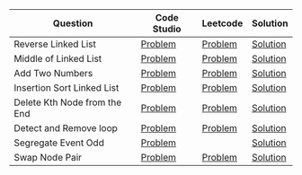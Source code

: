 | Question                     | Code Studio                                                                                                     | Leetcode                                                                  | Solution                                 |
| ---------------------------- | --------------------------------------------------------------------------------------------------------------- | ------------------------------------------------------------------------- | ---------------------------------------- |
| Reverse Linked List          | [Problem](https://www.codingninjas.com/codestudio/problems/reverse-the-singly-linked-list_799897)               | [Problem](https://leetcode.com/problems/reverse-linked-list)              | [Solution](ReverseLinkedList.java)       |
| Middle of Linked List        | [Problem](https://www.codingninjas.com/codestudio/problems/middle-of-linked-list_973250)                        | [Problem](https://leetcode.com/problems/middle-of-the-linked-list)        | [Solution](MiddleLinkedList.java)        |
| Add Two Numbers              | [Problem](https://www.codingninjas.com/codestudio/problems/add-two-numbers-as-linked-lists_1170520)             | [Problem](https://leetcode.com/problems/add-two-numbers)                  | [Solution](AddTwoNumbers.java)           |
| Insertion Sort Linked List   | [Problem](https://www.codingninjas.com/codestudio/problems/insertion-sort-in-linked-list_1090544)               | [Problem](https://leetcode.com/problems/insertion-sort-list)              | [Solution](InsertionSortLinkedList.java) |
| Delete Kth Node from the End | [Problem](https://www.codingninjas.com/codestudio/problems/delete-kth-node-from-end-in-linked-list_799912)      | [Problem](https://leetcode.com/problems/remove-nth-node-from-end-of-list) | [Solution](DeleteKthNodeFromEnd.java)    |
| Detect and Remove loop       | [Problem](https://www.codingninjas.com/codestudio/problems/interview-shuriken-42-detect-and-remove-loop_241049) | [Problem](https://leetcode.com/problems/linked-list-cycle-ii)             | [Solution](DeleteLoop.java)              |
| Segregate Event Odd          | [Problem](https://www.codingninjas.com/codestudio/problems/segregate-odd-even_920524)                           |                                                                           | [Solution](SegregateEvenOdd.java)        |
| Swap Node Pair               | [Problem](https://www.codingninjas.com/codestudio/problems/pair-swap_759396)                                    | [Problem](https://leetcode.com/problems/swap-nodes-in-pairs)              | [Solution](SwapNodePair.java)            |
